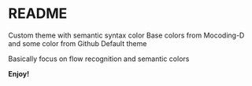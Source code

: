 # README

Custom theme with semantic syntax color
Base colors from Mocoding-D and some color from Github Default theme

Basically focus on flow recognition and semantic colors

**Enjoy!**
